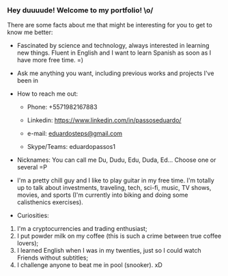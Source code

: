 ### Hey duuuude! Welcome to my portfolio! \o/
There are some facts about me that might be interesting for you to get to know me better:

- Fascinated by science and technology, always interested in learning new things. Fluent in English and I want to learn Spanish as soon as I have more free time. =)

- Ask me anything you want, including previous works and projects I've been in

- How to reach me out:

  * Phone: +5571982167883
  
  * Linkedin: https://www.linkedin.com/in/passoseduardo/
  
  * e-mail: eduardosteps@gmail.com
  
  * Skype/Teams: eduardopassos1
    
- Nicknames: You can call me Du, Dudu, Edu, Duda, Ed... Choose one or several =P

- I'm a pretty chill guy and I like to play guitar in my free time. I'm totally up to talk about investments, traveling, tech, sci-fi, music, TV shows, movies, and sports (I'm currently into biking and doing some calisthenics exercises).

- Curiosities: 
1) I'm a cryptocurrencies and trading enthusiast;
2) I put powder milk on my coffee (this is such a crime between true coffee lovers);
3) I learned English when I was in my twenties, just so I could watch Friends without subtitles;
4) I challenge anyone to beat me in pool (snooker). xD

